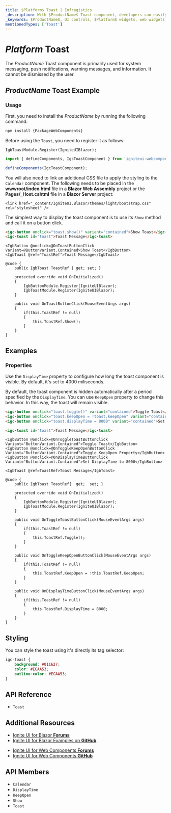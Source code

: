 ```yaml
---
title: $Platform$ Toast | Infragistics
_description: With $ProductName$ Toast component, developers can easily integrate a brief, single-line message within mobile and desktop applications.
_keywords: $ProductName$, UI controls, $Platform$ widgets, web widgets, UI widgets, $Platform$, Native $Platform$ Components Suite, Native $Platform$ Controls, Native $Platform$ Components Library, $Platform$ Toast components
mentionedTypes: ['Toast']
---
```


# $Platform$ Toast

The $ProductName$ Toast component is primarily used for system messaging, push notifications, warning messages, and information. It cannot be dismissed by the user.

## $ProductName$ Toast Example

<code-view style="height: 230px"
           data-demos-base-url="{environment:demosBaseUrl}"
           iframe-src="{environment:demosBaseUrl}/notifications/toast-overview" alt="$Platform$ Toast Example"
           github-src="notifications/toast/overview">
</code-view>

<div class="divider--half"></div>

### Usage

<!-- WebComponents -->
First, you need to install the $ProductName$ by running the following command:

```cmd
npm install {PackageWebComponents}
```
<!-- end: WebComponents -->

Before using the `Toast`, you need to register it as follows:

```razor
IgbToastModule.Register(IgniteUIBlazor);
```

```ts
import { defineComponents, IgcToastComponent } from 'igniteui-webcomponents';

defineComponents(IgcToastComponent);
```

<!-- Blazor -->
You will also need to link an additional CSS file to apply the styling to the `Calendar` component. The following needs to be placed in the **wwwroot/index.html** file in a **Blazor Web Assembly** project or the **Pages/_Host.cshtml** file in a **Blazor Server** project:

```razor
<link href="_content/IgniteUI.Blazor/themes/light/bootstrap.css" rel="stylesheet" />
```
<!-- end: Blazor -->

The simplest way to display the toast component is to use its `Show` method and call it on a button click.

```html
<igc-button onclick="toast.show()" variant="contained">Show Toast</igc-button>
<igc-toast id="toast">Toast Message</igc-toast>
```

```razor
<IgbButton @onclick=@OnToastButtonClick Variant=@ButtonVariant.Contained>Show Toast</IgbButton>
<IgbToast @ref="ToastRef">Toast Message</IgbToast>

@code {
    public IgbToast ToastRef { get; set; }

    protected override void OnInitialized()
    {
        IgbButtonModule.Register(IgniteUIBlazor);
        IgbToastModule.Register(IgniteUIBlazor);
    }

    public void OnToastButtonClick(MouseEventArgs args)
    {
        if(this.ToastRef != null)
        {
            this.ToastRef.Show();
        }
    }
}
```

## Examples

### Properties

Use the `DisplayTime` property to configure how long the toast component is visible. By default, it's set to 4000 miliseconds.

By default, the toast component is hidden automatically after a period specified by the `DisplayTime`. You can use `KeepOpen` property to change this behavior. In this way, the toast will remain visible.

```html
<igc-button onclick="toast.toggle()" variant="contained">Toggle Toast</igc-button>
<igc-button onclick="toast.keepOpen = !toast.keepOpen" variant="contained">Toggle keepOpen property</igc-button>
<igc-button onclick="toast.displayTime = 8000" variant="contained">Set DisplayTime to 8000</igc-button>

<igc-toast id="toast">Toast Message</igc-toast>
```

```razor
<IgbButton @onclick=@OnToggleToastButtonClick Variant="ButtonVariant.Contained">Toggle Toast</IgbButton>
<IgbButton @onclick=@OnToggleKeepOpenButtonClick Variant="ButtonVariant.Contained">Toggle KeepOpen Property</IgbButton>
<IgbButton @onclick=@OnDisplayTimeButtonClick Variant="ButtonVariant.Contained">Set DisplayTime to 8000</IgbButton>

<IgbToast @ref=ToastRef>Toast Message</IgbToast>

@code {
    public IgbToast ToastRef{  get;  set; }

    protected override void OnInitialized()
    {
        IgbButtonModule.Register(IgniteUIBlazor);
        IgbToastModule.Register(IgniteUIBlazor);
    }

    public void OnToggleToastButtonClick(MouseEventArgs args)
    {
        if(this.ToastRef != null)
        {
            this.ToastRef.Toggle();
        }
    }

    public void OnToggleKeepOpenButtonClick(MouseEventArgs args)
    {
        if(this.ToastRef != null)
        {
            this.ToastRef.KeepOpen = !this.ToastRef.KeepOpen;
        }
    }

    public void OnDisplayTimeButtonClick(MouseEventArgs args)
    {
        if(this.ToastRef != null)
        {
            this.ToastRef.DisplayTime = 8000;
        }
    }
}
```

<code-view style="height: 230px"
           data-demos-base-url="{environment:dvDemosBaseUrl}"
           iframe-src="{environment:dvDemosBaseUrl}/notifications/toast-properties"
           alt="$Platform$ Toast Properties Example"
           github-src="notifications/toast/properties">
</code-view>

## Styling

You can style the toast using it's directly its tag selector:

```css
igc-toast {
    background: #011627;
    color: #ECAA53;
    outline-color: #ECAA53;
}
```

<code-view style="height: 230px"
           data-demos-base-url="{environment:dvDemosBaseUrl}"
           iframe-src="{environment:dvDemosBaseUrl}/notifications/toast-styling"
           alt="$Platform$ Toast Styling Example"
           github-src="notifications/toast/styling">
</code-view>

## API Reference

* `Toast`

<div class="divider--half"></div>

## Additional Resources

<!-- Blazor -->

* [Ignite UI for Blazor **Forums**](https://www.infragistics.com/community/forums/f/ignite-ui-for-blazor)
* [Ignite UI for Blazor Examples on **GitHub**](https://github.com/IgniteUI/igniteui-blazor-examples)

<!-- end: Blazor -->

<!-- WebComponents -->

* [Ignite UI for Web Components **Forums**](https://www.infragistics.com/community/forums/f/ignite-ui-for-web-components)
* [Ignite UI for Web Components **GitHub**](https://github.com/IgniteUI/igniteui-webcomponents)

<!-- end: WebComponents -->

 ## API Members

 - `Calendar`
 - `DisplayTime`
 - `KeepOpen`
 - `Show`
 - `Toast`